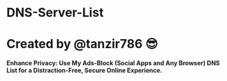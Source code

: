 # DNS-Server-List
# Created by @tanzir786 😎

**Enhance Privacy: Use My Ads-Block (Social Apps and Any Browser) DNS List for a Distraction-Free, Secure Online Experience.**